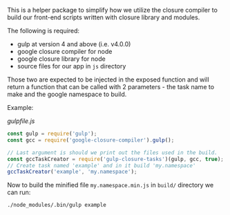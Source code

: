 This is a helper package to simplify how we utilize the closure compiler
to build our front-end scripts written with closure library and modules.

The following is required:

* gulp at version 4 and above (i.e. v4.0.0)
* google closure compiler for node
* google closure library for node
* source files for our app in `js` directory

Those two are expected to be injected in the exposed function and will
return a function that can be called with 2 parameters - the task name to
make and the google namespace to build.

Example:

_gulpfile.js_

```js
const gulp = require('gulp');
const gcc = require('google-closure-compiler').gulp();

// Last argument is should we print out the files used in the build.
const gccTaskCreator = require('gulp-closure-tasks')(gulp, gcc, true);
// Create task named 'example' and in it build 'my.namespace'
gccTaskCreator('example', 'my.namespace');
```

Now to build the minified file `my.namespace.min.js` in `build/` directory we can run:

```sh
./node_modules/.bin/gulp example
```

